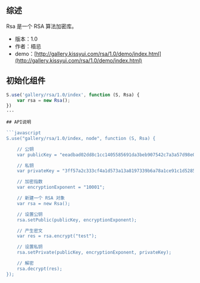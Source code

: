 ## 综述

Rsa 是一个 RSA 算法加密库。

* 版本：1.0
* 作者：梧忌 
* demo：[http://gallery.kissyui.com/rsa/1.0/demo/index.html](http://gallery.kissyui.com/rsa/1.0/demo/index.html)

## 初始化组件

```javascript
S.use('gallery/rsa/1.0/index', function (S, Rsa) {
    var rsa = new Rsa();
})
···

## API说明

```javascript
S.use("gallery/rsa/1.0/index, node", function (S, Rsa) {

    // 公钥
    var publicKey = "eeadbad02dd8c1cc1405585691da3beb907542c7a3a57d98e005822b9b1852bb102419d63d13b1f8f332e88fae0d156d74c1495e705073310abfacfc8085f74fab89033c82fd0f7728ba644cc5da6df07535273e91f5d19bfc4be787d0de16aad6cf9bd0ad74427862c7c92ed97bc419a7c3b05cc1b36a3421fef0cbb2cc72fd";

    // 私钥
    var privateKey = "3ff57a2c333cf4a1d573a13a8197339b6a78a1ce91c1d528544fe593fdd9c4c1b00f9c84d695228a0dd1c4944c15e17a15617e61ba4334bb1da043a0de6807df6314aa0a40cca0e87726f26c059262092f7ace483f197f1ca1dc372e38ce8a11d3f90d70913e77e39329db092db836c041d316e277d79893054f6229a26fce99";

    // 加密指数
    var encryptionExponent = "10001";

    // 新建一个 RSA 对象
    var rsa = new Rsa();

    // 设置公钥
    rsa.setPublic(publicKey, encryptionExponent);

    // 产生密文
    var res = rsa.encrypt("test");

    // 设置私钥
    rsa.setPrivate(publicKey, encryptionExponent, privateKey);

    // 解密
    rsa.decrypt(res);
});
```